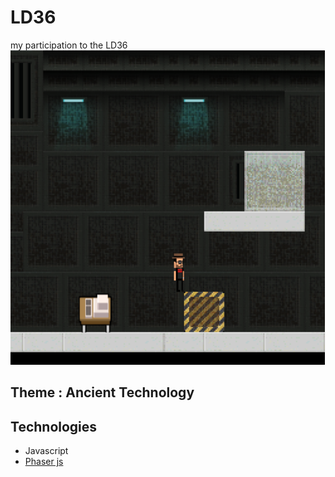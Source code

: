 # LD36

my participation to the LD36
![Game](./preview.png "ScreenShot")


## Theme  : Ancient Technology

## Technologies
- Javascript
- [Phaser js](http://phaser.io/)


